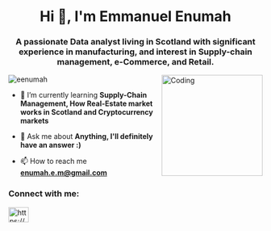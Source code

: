 
<h1 align="center">Hi 👋, I'm Emmanuel Enumah</h1>
<h3 align="center">A passionate Data analyst living in Scotland with significant experience in manufacturing, and interest in Supply-chain management, e-Commerce, and Retail.</h3>
<img align="right" alt="Coding" width="200" src="https://cdn.prod.website-files.com/667460ccc43a88651a3236c3/66cd00773b43b2e53bfc4549_60d35967a853a1b14851703b_All%2520the%2520data%2520(1).gif">


<p align="left"> <img src="https://komarev.com/ghpvc/?username=eenumah&label=Profile%20views&color=0e75b6&style=flat" alt="eenumah" /> </p>

- 🌱 I’m currently learning **Supply-Chain Management, How Real-Estate market works in Scotland and Cryptocurrency markets**

- 💬 Ask me about **Anything, I'll definitely have an answer :)**

- 📫 How to reach me **enumah.e.m@gmail.com**

<h3 align="left">Connect with me:</h3>
<p align="left">
<a href="https://linkedin.com/in/https://www.linkedin.com/in/enumahemmanuel/" target="blank"><img align="center" src="https://raw.githubusercontent.com/rahuldkjain/github-profile-readme-generator/master/src/images/icons/Social/linked-in-alt.svg" alt="https://www.linkedin.com/in/enumahemmanuel/" height="30" width="40" /></a>
</p>


